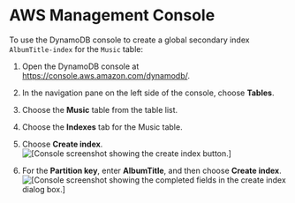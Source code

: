 # AWS Management Console<a name="getting-started-step-6-Console"></a>

To use the DynamoDB console to create a global secondary index `AlbumTitle-index` for the `Music` table:

1. Open the DynamoDB console at [https://console\.aws\.amazon\.com/dynamodb/](https://console.aws.amazon.com/dynamodb/)\.

1. In the navigation pane on the left side of the console, choose **Tables**\. 

1. Choose the **Music** table from the table list\.

1. Choose the **Indexes** tab for the Music table\.

1. Choose **Create index**\.  
![\[Console screenshot showing the create index button.\]](http://docs.aws.amazon.com/amazondynamodb/latest/developerguide/images/GettingStarted/CreateGSI.png)

1. For the **Partition key**, enter **AlbumTitle**, and then choose **Create index**\.  
![\[Console screenshot showing the completed fields in the create index dialog box.\]](http://docs.aws.amazon.com/amazondynamodb/latest/developerguide/images/GettingStarted/CreateGSIDetails.png)